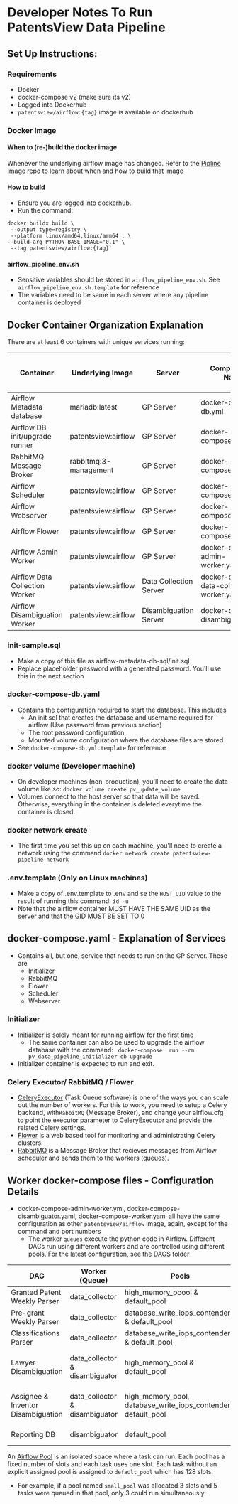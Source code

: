 # Developer Notes To Run PatentsView Data Pipeline

## Set Up Instructions:

### Requirements
* Docker
* docker-compose v2 (make sure its v2)
* Logged into Dockerhub
* `patentsview/airflow:{tag}` image is available on dockerhub

### Docker Image

#### When to (re-)build the docker image
Whenever the underlying airflow image has changed. Refer to
the [Pipline Image repo](https://github.com/PatentsView/PatentsView-Pipeline-Setup) to learn about when and how to build
that image

#### How to build
* Ensure you are logged into dockerhub.
* Run the command:

```shell
docker buildx build \
 --output type=registry \
 --platform linux/amd64,linux/arm64 . \
--build-arg PYTHON_BASE_IMAGE="0.1" \
 --tag patentsview/airflow:{tag}`
```
#### airflow_pipeline_env.sh

- Sensitive variables should be stored in `airflow_pipeline_env.sh`. See `airflow_pipeline_env.sh.template` for
  reference
- The variables need to be same in each server where any pipeline container is deployed

## Docker Container Organization Explanation

There are at least 6 containers with unique services running:

| Container  | Underlying Image | Server                 | Compose File Name                          | Service Name  | Container Port Number/Host Port Number | Command                                 | 
|------------|------------------|------------------------|--------------------------------------------|---------------|----------------------------------------|-----------------------------------------|
| Airflow Metadata database  | mariadb:latest | GP Server              | docker-compose-db.yml                      |   pv_updater_meta_db  | 3306/3308                              | Default Container command               |
| Airflow DB init/upgrade runner  | patentsview:airflow | GP Server              | docker-compose.yaml                        |   pv_data_pipeline_initializer  | N/A                                    | airflow db init                         |
| RabbitMQ Message Broker |  rabbitmq:3-management | GP Server              | docker-compose.yaml                        |   rabbitmq  | - 15672/8188 <br> - 5672/5672          | Default Container command               |
| Airflow Scheduler  | patentsview:airflow | GP Server              | docker-compose.yaml                        |   pv_data_pipeline_scheduler  | N/A                                    | airflow schduler                        |
| Airflow Webserver  | patentsview:airflow | GP Server              | docker-compose.yaml                        |   pv_data_pipeline_webserver  | 8080/9090                              | airflow webserver                       |
| Airflow Flower  | patentsview:airflow | GP Server              | docker-compose.yaml                        |   pv_data_pipeline_celery_flower  | 5555/5555                              | airflow celery flower                   |
| Airflow Admin Worker  | patentsview:airflow | GP Server              | docker-compose-admin-worker.yaml           |   pv_data_pipeline_admin_worker  | 8793/8793                              | airflow celery worker -q admin          |
| Airflow Data Collection Worker  | patentsview:airflow | Data Collection Server | docker-compose-data-collection-worker.yaml |    pv_data_pipeline_data_collection_worker |     8793/8793                                   | airflow celery worker -q data_collector |
| Airflow Disambiguation Worker  | patentsview:airflow | Disambiguation Server  | docker-compose-disambiguator.yaml                                          |    pv_data_pipeline_disambiguation_worker |                          8793/8793              | airflow celery worker -q disambiguation |

### init-sample.sql

- Make a copy of this file as airflow-metadata-db-sql/init.sql
- Replace placeholder password with a generated password. You'll use this in the next section

### docker-compose-db.yaml

- Contains the configuration required to start the database. This includes
    - An init sql that creates the database and username required for airflow (Use password from previous section)
    - The root password configuration
    - Mounted volume configuration where the database files are stored
- See `docker-compose-db.yml.template` for reference

### docker volume (Developer machine)

- On developer machines (non-production), you'll need to create the data volume like so:
  `docker volume create pv_update_volume`
- Volumes connect to the host server so that data will be saved. Otherwise, everything in the container is deleted everytime the container is closed.

### docker network create

- The first time you set this up on each machine, you'll need to create a network using the command
  `docker network create patentsview-pipeline-network`

### .env.template (Only on Linux machines)

- Make a copy of .env.template to .env and se the `HOST_UID` value to the result of running this command: `id -u`
- Note that the airflow container MUST HAVE THE SAME UID as the server and that the GID MUST BE SET TO 0

## docker-compose.yaml - Explanation of Services

- Contains all, but one, service that needs to run on the GP Server. These are
  - Initializer
  - RabbitMQ
  - Flower
  - Scheduler 
  - Webserver

### Initializer

- Initializer is solely meant for running airflow for the first time
    - The same container can also be used to upgrade the airflow database with the
      command: ` docker-compose  run --rm  pv_data_pipeline_initializer db upgrade`
- Initializer container is expected to run and exit.

### Celery Executor/ RabbitMQ / Flower
- [CeleryExecutor]((https://airflow.apache.org/docs/apache-airflow/stable/core-concepts/executor/celery.html)) (Task Queue software) is one of the ways you can scale out the number of workers. For this to work, you need to setup a Celery backend, with`RabbitMQ` (Message Broker), and change your airflow.cfg to point the executor parameter to CeleryExecutor and provide the related Celery settings.
- [Flower](https://airflow.apache.org/docs/apache-airflow/stable/administration-and-deployment/security/flower.html) is a web based tool for monitoring and administrating Celery clusters.
- [RabbitMQ]() is a Message Broker that recieves messages from Airflow scheduler and sends them to the workers (queues). 

## Worker docker-compose files - Configuration Details

- docker-compose-admin-worker.yml, docker-compose-disambiguator.yaml, docker-compose-worker.yaml all have the same
  configuration as other `patentsview/airflow` image, again, except for the command and port numbers
  - The worker `queues` execute the python code in Airflow. Different DAGs run using different workers and are controlled using different pools. For the latest configuration, see the [DAGS](airflow/dags) folder

| DAG                                | Worker (Queue)                 | Pools                                                          | Servers                             | 
|------------------------------------|--------------------------------|----------------------------------------------------------------|-------------------------------------|
| Granted Patent Weekly Parser       | data_collector                 | high_memory_poool & default_pool                               | PV-DataCollector                    | 
| Pre-grant Weekly Parser            | data_collector                 | database_write_iops_contenders & default_pool                  | PV-DataCollector                    | 
| Classifications Parser             | data_collector                 | database_write_iops_contenders & default_pool                  | PV-DataCollector                    | 
| Lawyer Disambiguation              | data_collector & disambiguator | high_memory_pool & default_pool                                | PV-DataCollector & PV-Disambiguator | 
| Assignee & Inventor Disambiguation | data_collector & disambiguator | high_memory_pool, database_write_iops_contenders, default_pool | PV-DataCollector & PV-Disambiguator | 
| Reporting DB                       | disambiguator | default_pool                                                   | PV-Disambiguator                    | 

An [Airflow Pool](https://airflow.apache.org/docs/apache-airflow/stable/administration-and-deployment/pools.html) is an isolated space where a task can run. Each pool has a fixed number of slots and each task uses one slot. Each task without an explicit assigned pool is assigned to `default_pool` which has 128 slots.
* For example, if a pool named `small_pool` was allocated 3 slots and 5 tasks were queued in that pool, only 3 could run simultaneously.